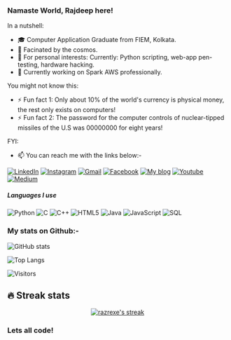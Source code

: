 ### Namaste World, Rajdeep here!

In a nutshell:

- 🎓 Computer Application Graduate from FIEM, Kolkata.
- 🔭 Facinated by the cosmos.
- 🌱 For personal interests: Currently: Python scripting, web-app pen-testing, hardware hacking.
- 💼 Currently working on Spark AWS professionally.

You might not know this:

- ⚡ Fun fact 1: Only about 10% of the world's currency is physical money, the rest only exists on computers!
- ⚡ Fun fact 2: The password for the computer controls of nuclear-tipped missiles of the U.S was 00000000 for eight years!

FYI:
- :mailbox: You can reach me with the links below:-

[![LinkedIn](https://img.shields.io/badge/-LINKEDIN-0077B5?style=for-the-badge&logo=linkedin&logoColor=white)](https://www.linkedin.com/in/rajdeep-majumder)
[![Instagram](https://img.shields.io/badge/-INSTAGRAM-0077B5?style=for-the-badge&logo=instagram&logoColor=red)](https://www.instagram.com/razrexe)
[![Gmail](https://img.shields.io/badge/-GMAIL-D14836?style=for-the-badge&logo=gmail&logoColor=white)](mailto:rajdeep9rdm@gmail.com)
[![Facebook](https://img.shields.io/badge/-FACEBOOK-0077B5?style=for-the-badge&logo=facebook&logoColor=white)](https://www.facebook.com/rajdeep.majumder.52)
[![My blog](https://img.shields.io/badge/-BLOG-000000?style=for-the-badge&logo=react&logoColor=white)](https://theurbantrend.blogspot.com)
[![Youtube](https://img.shields.io/badge/-Youtube-D14836?style=for-the-badge&logo=youtube&logoColor=white)](https://www.youtube.com/channel/UCQwTjlcrR0X0iTZ3iyJdPXA)
[![Medium](https://img.shields.io/badge/-MEDIUM-000000?style=for-the-badge&logo=react&logoColor=white)](https://razrexe.medium.com/)

##### Languages I use

![Python](https://img.shields.io/badge/-Python-000000?style=flat&logo=python)
![C](https://img.shields.io/badge/-C-000000?style=flat&logo=c)
![C++](https://img.shields.io/badge/-C++-000000?style=flat&logo=c%2B%2B)
![HTML5](https://img.shields.io/badge/-HTML5-000000?style=flat&logo=html5)
![Java](https://img.shields.io/badge/-Java-000000?style=flat&logo=java)
![JavaScript](https://img.shields.io/badge/-JavaScript-000000?style=flat&logo=javascript)
![SQL](https://img.shields.io/badge/-SQL-000000?style=flat&logo=postgresql)
 
 ### My stats on Github:-
 
![GitHub stats](https://github-readme-stats.vercel.app/api?username=razrexe&show_icons=true&theme=ocean_dark)   

![Top Langs](https://github-readme-stats.vercel.app/api/top-langs/?username=razrexe&langs_count=20&layout=compact&theme=ocean_dark&hide_border=true)  
                                                                                                                                      
![Visitors](https://visitor-badge.laobi.icu/badge?page_id=razrexe)

## 🔥 Streak stats


<p align="center">
  <a href="https://github.com/razrexe">
    <img  alt="razrexe's streak" src="https://github-readme-streak-stats.herokuapp.com/?user=razrexe&theme=ocean_dark&hide_border=true"/>
  </a>
  
</p>

 
### Lets all code!
